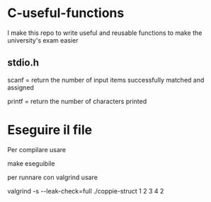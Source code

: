 # C-useful-functions

I make this repo to write useful and reusable functions to make the university's exam easier

## stdio.h

scanf = return the number of input items successfully matched and assigned

printf = return the number of characters printed

# Eseguire il file

Per compilare usare

make eseguibile

per runnare con valgrind usare

valgrind -s --leak-check=full ./coppie-struct 1 2 3 4 2
